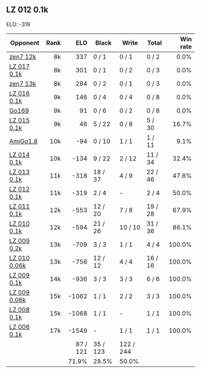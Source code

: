 ## LZ 012 0.1k ##

ELO: -319

Opponent | Rank | ELO | Black | Write | Total | Win rate
---------|-----:|----:|-------|-------|-------|-------:
[zen7 12k](zen7%2012k.md) | 8k | 337 | 0 / 1 | 0 / 1 | 0 / 2 | 0.0%
[LZ 017 0.1k](LZ%20017%200.1k.md) | 8k | 301 | 0 / 1 | 0 / 2 | 0 / 3 | 0.0%
[zen7 13k](zen7%2013k.md) | 8k | 284 | 0 / 2 | 0 / 1 | 0 / 3 | 0.0%
[LZ 016 0.1k](LZ%20016%200.1k.md) | 9k | 146 | 0 / 4 | 0 / 4 | 0 / 8 | 0.0%
[Go169](Go169.md) | 9k | 91 | 0 / 6 | 0 / 2 | 0 / 8 | 0.0%
[LZ 015 0.1k](LZ%20015%200.1k.md) | 9k | 46 | 5 / 22 | 0 / 8 | 5 / 30 | 16.7%
[AmiGo1.8](AmiGo1.8.md) | 10k | -94 | 0 / 10 | 1 / 1 | 1 / 11 | 9.1%
[LZ 014 0.1k](LZ%20014%200.1k.md) | 10k | -134 | 9 / 22 | 2 / 12 | 11 / 34 | 32.4%
[LZ 013 0.1k](LZ%20013%200.1k.md) | 11k | -318 | 18 / 37 | 4 / 9 | 22 / 46 | 47.8%
[LZ 012 0.1k](LZ%20012%200.1k.md) | 11k | -319 | 2 / 4 | - | 2 / 4 | 50.0%
[LZ 011 0.1k](LZ%20011%200.1k.md) | 12k | -553 | 12 / 20 | 7 / 8 | 19 / 28 | 67.9%
[LZ 010 0.1k](LZ%20010%200.1k.md) | 12k | -594 | 21 / 26 | 10 / 10 | 31 / 36 | 86.1%
[LZ 009 0.2k](LZ%20009%200.2k.md) | 13k | -709 | 3 / 3 | 1 / 1 | 4 / 4 | 100.0%
[LZ 010 0.06k](LZ%20010%200.06k.md) | 13k | -756 | 12 / 12 | 4 / 4 | 16 / 16 | 100.0%
[LZ 009 0.1k](LZ%20009%200.1k.md) | 14k | -936 | 3 / 3 | 3 / 3 | 6 / 6 | 100.0%
[LZ 009 0.06k](LZ%20009%200.06k.md) | 15k | -1062 | 1 / 1 | 2 / 2 | 3 / 3 | 100.0%
[LZ 008 0.1k](LZ%20008%200.1k.md) | 15k | -1068 | 1 / 1 | - | 1 / 1 | 100.0%
[LZ 006 0.1k](LZ%20006%200.1k.md) | 17k | -1549 | - | 1 / 1 | 1 / 1 | 100.0%
 | | | 87 / 121 | 35 / 123 | 122 / 244 | 
 | | | 71.9% | 28.5% | 50.0% | 
